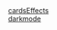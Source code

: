 <div>
  <a href='https://minjunkimsdaads.github.io/made-UI-UX/cardsEffects/index.html'>cardsEffects</a>
</div>

<div>
  <a href='https://minjunkimsdaads.github.io/made-UI-UX/darkmode/index.html'>darkmode</a>
</div>
